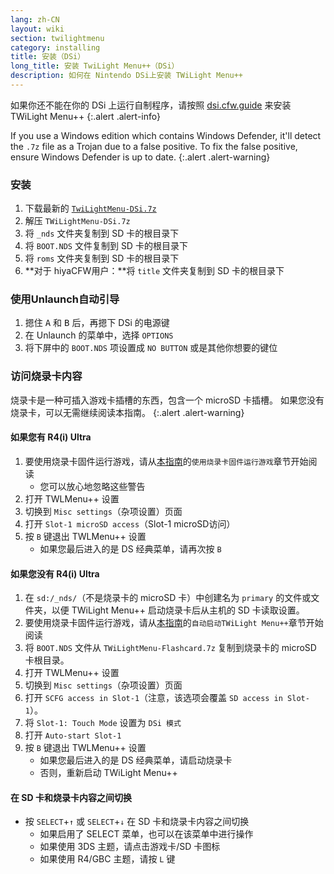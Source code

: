 ```yaml
---
lang: zh-CN
layout: wiki
section: twilightmenu
category: installing
title: 安装（DSi）
long_title: 安装 TwiLight Menu++（DSi）
description: 如何在 Nintendo DSi上安装 TWiLight Menu++
---
```


如果你还不能在你的 DSi 上运行自制程序，请按照 [dsi.cfw.guide](https://dsi.cfw.guide) 来安装 TWiLight Menu++
{:.alert .alert-info}

If you use a Windows edition which contains Windows Defender, it'll detect the `.7z` file as a Trojan due to a false positive. To fix the false positive, ensure Windows Defender is up to date.
{:.alert .alert-warning}

### 安装
1. 下载最新的 [`TwiLightMenu-DSi.7z`](https://github.com/DS-Homebrew/TWiLightMenu/releases/latest/download/TWiLightMenu-DSi.7z)
1. 解压 `TWiLightMenu-DSi.7z`
1. 将 `_nds` 文件夹复制到 SD 卡的根目录下
1. 将 `BOOT.NDS` 文件复制到 SD 卡的根目录下
1. 将 `roms` 文件夹复制到 SD 卡的根目录下
1. **对于 hiyaCFW用户：**将 `title` 文件夹复制到 SD 卡的根目录下

### 使用Unlaunch自动引导
1. 摁住 <kbd class="face">A</kbd> 和 <kbd class="face">B</kbd> 后，再摁下 DSi 的电源键
1. 在 Unlaunch 的菜单中，选择 `OPTIONS`
1. 将下屏中的 `BOOT.NDS` 项设置成 `NO BUTTON` 或是其他你想要的键位

### 访问烧录卡内容

烧录卡是一种可插入游戏卡插槽的东西，包含一个 microSD 卡插槽。 如果您没有烧录卡，可以无需继续阅读本指南。
{:.alert .alert-warning}

#### 如果您有 R4(i) Ultra

1. 要使用烧录卡固件运行游戏，请从[本指南](installing-flashcard)的`使用烧录卡固件运行游戏`章节开始阅读
     - 您可以放心地忽略这些警告
1. 打开 TWLMenu++ 设置
1. 切换到 `Misc settings`（杂项设置）页面
1. 打开 `Slot-1 microSD access`（Slot-1 microSD访问）
1. 按 `B` 键退出 TWLMenu++ 设置
     - 如果您最后进入的是 DS 经典菜单，请再次按 `B`

#### 如果您没有 R4(i) Ultra

1. 在 `sd:/_nds/`（不是烧录卡的 microSD 卡）中创建名为 `primary` 的文件或文件夹，以便 TWiLight Menu++ 启动烧录卡后从主机的 SD 卡读取设置。
1. 要使用烧录卡固件运行游戏，请从[本指南](installing-flashcard)的`自动启动TWiLight Menu++`章节开始阅读
1. 将 `BOOT.NDS` 文件从 `TWiLightMenu-Flashcard.7z` 复制到烧录卡的 microSD 卡根目录。
1. 打开 TWLMenu++ 设置
1. 切换到 `Misc settings`（杂项设置）页面
1. 打开 `SCFG access in Slot-1`（注意，该选项会覆盖 `SD access in Slot-1`）。
1. 将 `Slot-1: Touch Mode` 设置为 `DSi 模式`
1. 打开 `Auto-start Slot-1`
1. 按 `B` 键退出 TWLMenu++ 设置
     - 如果您最后进入的是 DS 经典菜单，请启动烧录卡
     - 否则，重新启动 TWiLight Menu++

#### 在 SD 卡和烧录卡内容之间切换
- 按 `SELECT`+`↑` 或 `SELECT`+`↓` 在 SD 卡和烧录卡内容之间切换
     - 如果启用了 SELECT 菜单，也可以在该菜单中进行操作
     - 如果使用 3DS 主题，请点击游戏卡/SD 卡图标
     - 如果使用 R4/GBC 主题，请按 `L` 键
